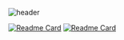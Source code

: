 ![header](https://capsule-render.vercel.app/api?type=waving&color=ffdd00&fontColor=404040&fontAlignY=45&height=220&section=header&text=Chaeeun%20Jeon&fontSize=70)

[![Readme Card](https://github-readme-stats.vercel.app/api/pin/?username=kmindev&repo=ascentic)](https://github.com/kmindev/ascentic)
[![Readme Card](https://github-readme-stats.vercel.app/api/pin/?username=mrcsbin&repo=soolpanda)](https://github.com/mrcsbin/soolpanda)

<!--
**Oing52/Oing52** is a ✨ _special_ ✨ repository because its `README.md` (this file) appears on your GitHub profile.

Here are some ideas to get you started:

- 🔭 I’m currently working on ...
- 🌱 I’m currently learning ...
- 👯 I’m looking to collaborate on ...
- 🤔 I’m looking for help with ...
- 💬 Ask me about ...
- 📫 How to reach me: ...
- 😄 Pronouns: ...
- ⚡ Fun fact: ...
[![Top Langs](https://github-readme-stats.vercel.app/api/top-langs/?username=Oing52&layout=compact)](https://github.com/Oing52/github-readme-stats)
![Anurag's GitHub stats](https://github-readme-stats.vercel.app/api?username=Oing52&show_icons=true&theme=transparent)
-->
